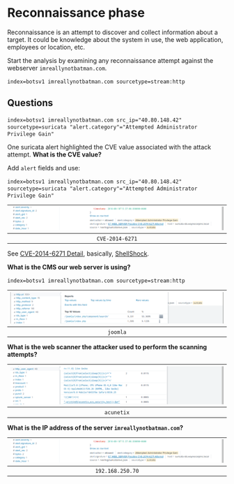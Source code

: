 # Reconnaissance phase

Reconnaissance is an attempt to discover and collect information about a target. It could be knowledge about the 
system in use, the web application, employees or location, etc.

Start the analysis by examining any reconnaissance attempt against the webserver `imreallynotbatman.com`.

    index=botsv1 imreallynotbatman.com sourcetype=stream:http

## Questions

    index=botsv1 imreallynotbatman.com src_ip="40.80.148.42" sourcetype=suricata "alert.category"="Attempted Administrator Privilege Gain"

One suricata alert highlighted the CVE value associated with the attack attempt. **What is the CVE value?**

Add `alert` fields and use:

    index=botsv1 imreallynotbatman.com src_ip="40.80.148.42" sourcetype=suricata "alert.category"="Attempted Administrator Privilege Gain"

| ![CVE](../../_static/images/splunk-wayne1.png)
|:--:|
| `CVE-2014-6271` |

See [CVE-2014-6271 Detail](https://nvd.nist.gov/vuln/detail/CVE-2014-6271), basically, 
[ShellShock](https://www.yeahhub.com/shellshock-vulnerability-exploitation-metasploit-framework/).

**What is the CMS our web server is using?**

    index=botsv1 imreallynotbatman.com sourcetype=stream:http

| ![CMS](../../_static/images/splunk-wayne2.png)
|:--:|
| `joomla` |

**What is the web scanner the attacker used to perform the scanning attempts?**

| ![Scanner](../../_static/images/splunk-wayne3.png)
|:--:|
| `acunetix` |

**What is the IP address of the server `imreallynotbatman.com`?**

| ![dest](../../_static/images/splunk-wayne1.png)
|:--:|
| `192.168.250.70` |



